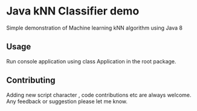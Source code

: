 #  Java kNN Classifier demo

Simple demonstration of Machine learning kNN algorithm using Java 8


## Usage

Run console application using class Application in the root package.

## Contributing
Adding new script character , code contributions etc are always welcome.
Any feedback or suggestion please let me know.

